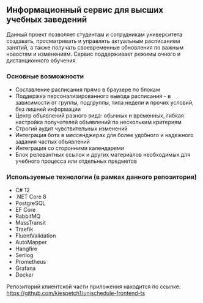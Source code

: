 ## Информационный сервис для высших учебных заведений

Данный проект позволяет студентам и сотрудникам университета создавать, просматривать и управлять актуальным расписанием
занятий, а также получать своевременные обновления по важным новостям и изменениям.
Сервис поддерживает режимы очного и дистанционного обучения.

### Основные возможности
 - Составление расписания прямо в браузере по блокам
 - Поддержка персонализированного вывода расписания - в зависимости от группы, подгруппы, типа недели и прочих условий, без лишней информации
 - Центр объявлений разного вида: обычных и временных, гибкая настройка получателей объявлений по нескольким критериям
 - Строгий аудит чувствительных изменений
 - Интеграция бота в мессенджерах для более удобного и надежного задания частых объявлений
 - Интеграция со сторонними календарями
 - Блок релевантных ссылок и других материалов необходимых для учебного процесса или отдельных предметов

### Используемые технологии (в рамках данного репозитория)
- C# 12
- .NET Core 8
- PostgreSQL
- EF Core
- RabbitMQ
- MassTransit
- Traefik
- FluentValidation
- AutoMapper
- Hangfire
- Serilog
- Prometheus
- Grafana
- Docker

Репозиторий клиентской части приложения находится по ссылке: https://github.com/kiespetch1/unischedule-frontend-ts
